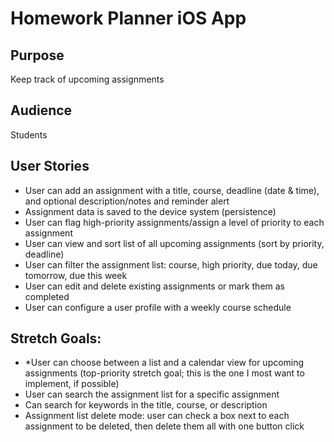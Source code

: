 #  Homework Planner iOS App
## Purpose
Keep track of upcoming assignments

## Audience
Students

## User Stories
* User can add an assignment with a title, course, deadline (date & time), and optional description/notes and reminder alert
* Assignment data is saved to the device system (persistence)
* User can flag high-priority assignments/assign a level of priority to each assignment
* User can view and sort list of all upcoming assignments (sort by priority, deadline)
* User can filter the assignment list: course, high priority, due today, due tomorrow, due this week
* User can edit and delete existing assignments or mark them as completed
* User can configure a user profile with a weekly course schedule

## Stretch Goals:
* *User can choose between a list and a calendar view for upcoming assignments (top-priority stretch goal; this is the one I most want to implement, if possible)
* User can search the assignment list for a specific assignment
* Can search for keywords in the title, course, or description
* Assignment list delete mode: user can check a box next to each assignment to be deleted, then delete them all with one button click
